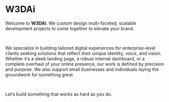 # W3DAi

<p>
  Welcome to <strong>W3DAI</strong>. We custom design multi-faceted, scalable development projects to come together to elevate your brand.
</p>
<br>
<p>
  We specialize in building tailored digital experiences for enterprise-level clients seeking solutions that reflect their unique identity, voice, and vision. Whether it’s a sleek landing page, a robust internal dashboard, or a complete overhaul of your online presence, our work is defined by precision and purpose. We also support small businesses and individuals laying the groundwork for something great. 
</p>
<br>
<p>
  Let’s build something that works as hard as you do.
</p>
